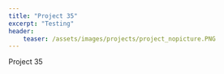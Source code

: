 ```yaml
---
title: "Project 35"
excerpt: "Testing"
header:
    teaser: /assets/images/projects/project_nopicture.PNG
---
```


Project 35